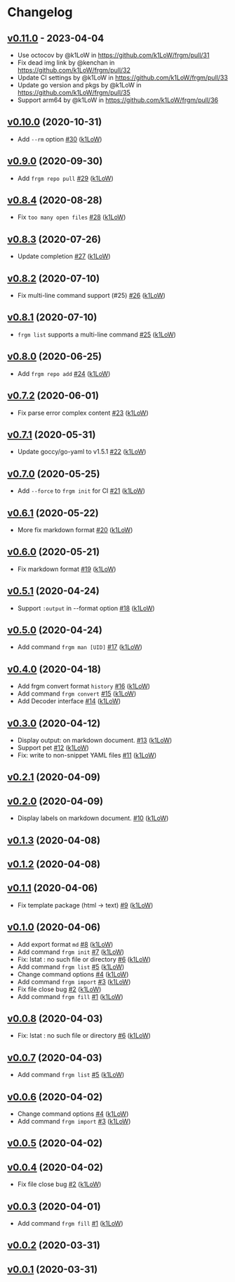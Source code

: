 # Changelog

## [v0.11.0](https://github.com/k1LoW/frgm/compare/v0.10.0...v0.11.0) - 2023-04-04
- Use octocov by @k1LoW in https://github.com/k1LoW/frgm/pull/31
- Fix dead img link by @kenchan in https://github.com/k1LoW/frgm/pull/32
- Update CI settings by @k1LoW in https://github.com/k1LoW/frgm/pull/33
- Update go version and pkgs by @k1LoW in https://github.com/k1LoW/frgm/pull/35
- Support arm64 by @k1LoW in https://github.com/k1LoW/frgm/pull/36

## [v0.10.0](https://github.com/k1LoW/frgm/compare/v0.9.0...v0.10.0) (2020-10-31)

* Add `--rm` option [#30](https://github.com/k1LoW/frgm/pull/30) ([k1LoW](https://github.com/k1LoW))

## [v0.9.0](https://github.com/k1LoW/frgm/compare/v0.8.4...v0.9.0) (2020-09-30)

* Add `frgm repo pull` [#29](https://github.com/k1LoW/frgm/pull/29) ([k1LoW](https://github.com/k1LoW))

## [v0.8.4](https://github.com/k1LoW/frgm/compare/v0.8.3...v0.8.4) (2020-08-28)

* Fix `too many open files` [#28](https://github.com/k1LoW/frgm/pull/28) ([k1LoW](https://github.com/k1LoW))

## [v0.8.3](https://github.com/k1LoW/frgm/compare/v0.8.2...v0.8.3) (2020-07-26)

* Update completion [#27](https://github.com/k1LoW/frgm/pull/27) ([k1LoW](https://github.com/k1LoW))

## [v0.8.2](https://github.com/k1LoW/frgm/compare/v0.8.1...v0.8.2) (2020-07-10)

* Fix multi-line command support (#25) [#26](https://github.com/k1LoW/frgm/pull/26) ([k1LoW](https://github.com/k1LoW))

## [v0.8.1](https://github.com/k1LoW/frgm/compare/v0.8.0...v0.8.1) (2020-07-10)

* `frgm list` supports a multi-line command  [#25](https://github.com/k1LoW/frgm/pull/25) ([k1LoW](https://github.com/k1LoW))

## [v0.8.0](https://github.com/k1LoW/frgm/compare/v0.7.2...v0.8.0) (2020-06-25)

* Add `frgm repo add` [#24](https://github.com/k1LoW/frgm/pull/24) ([k1LoW](https://github.com/k1LoW))

## [v0.7.2](https://github.com/k1LoW/frgm/compare/v0.7.1...v0.7.2) (2020-06-01)

* Fix parse error complex content [#23](https://github.com/k1LoW/frgm/pull/23) ([k1LoW](https://github.com/k1LoW))

## [v0.7.1](https://github.com/k1LoW/frgm/compare/v0.7.0...v0.7.1) (2020-05-31)

* Update goccy/go-yaml to v1.5.1 [#22](https://github.com/k1LoW/frgm/pull/22) ([k1LoW](https://github.com/k1LoW))

## [v0.7.0](https://github.com/k1LoW/frgm/compare/v0.6.1...v0.7.0) (2020-05-25)

* Add `--force` to `frgm init` for CI [#21](https://github.com/k1LoW/frgm/pull/21) ([k1LoW](https://github.com/k1LoW))

## [v0.6.1](https://github.com/k1LoW/frgm/compare/v0.6.0...v0.6.1) (2020-05-22)

* More fix markdown format [#20](https://github.com/k1LoW/frgm/pull/20) ([k1LoW](https://github.com/k1LoW))

## [v0.6.0](https://github.com/k1LoW/frgm/compare/v0.5.1...v0.6.0) (2020-05-21)

* Fix markdown format [#19](https://github.com/k1LoW/frgm/pull/19) ([k1LoW](https://github.com/k1LoW))

## [v0.5.1](https://github.com/k1LoW/frgm/compare/v0.5.0...v0.5.1) (2020-04-24)

* Support `:output` in --format option [#18](https://github.com/k1LoW/frgm/pull/18) ([k1LoW](https://github.com/k1LoW))

## [v0.5.0](https://github.com/k1LoW/frgm/compare/v0.4.0...v0.5.0) (2020-04-24)

* Add command `frgm man [UID]` [#17](https://github.com/k1LoW/frgm/pull/17) ([k1LoW](https://github.com/k1LoW))

## [v0.4.0](https://github.com/k1LoW/frgm/compare/v0.3.0...v0.4.0) (2020-04-18)

* Add frgm convert format `history` [#16](https://github.com/k1LoW/frgm/pull/16) ([k1LoW](https://github.com/k1LoW))
* Add command `frgm convert` [#15](https://github.com/k1LoW/frgm/pull/15) ([k1LoW](https://github.com/k1LoW))
* Add Decoder interface [#14](https://github.com/k1LoW/frgm/pull/14) ([k1LoW](https://github.com/k1LoW))

## [v0.3.0](https://github.com/k1LoW/frgm/compare/v0.2.1...v0.3.0) (2020-04-12)

* Display output: on markdown document. [#13](https://github.com/k1LoW/frgm/pull/13) ([k1LoW](https://github.com/k1LoW))
* Support pet [#12](https://github.com/k1LoW/frgm/pull/12) ([k1LoW](https://github.com/k1LoW))
* Fix: write to non-snippet YAML files [#11](https://github.com/k1LoW/frgm/pull/11) ([k1LoW](https://github.com/k1LoW))

## [v0.2.1](https://github.com/k1LoW/frgm/compare/v0.2.0...v0.2.1) (2020-04-09)


## [v0.2.0](https://github.com/k1LoW/frgm/compare/v0.1.3...v0.2.0) (2020-04-09)

* Display labels on markdown document. [#10](https://github.com/k1LoW/frgm/pull/10) ([k1LoW](https://github.com/k1LoW))

## [v0.1.3](https://github.com/k1LoW/frgm/compare/v0.1.2...v0.1.3) (2020-04-08)


## [v0.1.2](https://github.com/k1LoW/frgm/compare/v0.1.1...v0.1.2) (2020-04-08)


## [v0.1.1](https://github.com/k1LoW/frgm/compare/v0.1.0...v0.1.1) (2020-04-06)

* Fix template package (html -> text) [#9](https://github.com/k1LoW/frgm/pull/9) ([k1LoW](https://github.com/k1LoW))

## [v0.1.0](https://github.com/k1LoW/frgm/compare/d6c896ee8ad7...v0.1.0) (2020-04-06)

* Add export format `md` [#8](https://github.com/k1LoW/frgm/pull/8) ([k1LoW](https://github.com/k1LoW))
* Add command `frgm init` [#7](https://github.com/k1LoW/frgm/pull/7) ([k1LoW](https://github.com/k1LoW))
* Fix: lstat : no such file or directory [#6](https://github.com/k1LoW/frgm/pull/6) ([k1LoW](https://github.com/k1LoW))
* Add command `frgm list` [#5](https://github.com/k1LoW/frgm/pull/5) ([k1LoW](https://github.com/k1LoW))
* Change command options [#4](https://github.com/k1LoW/frgm/pull/4) ([k1LoW](https://github.com/k1LoW))
* Add command `frgm import` [#3](https://github.com/k1LoW/frgm/pull/3) ([k1LoW](https://github.com/k1LoW))
* Fix file close bug [#2](https://github.com/k1LoW/frgm/pull/2) ([k1LoW](https://github.com/k1LoW))
* Add command `frgm fill` [#1](https://github.com/k1LoW/frgm/pull/1) ([k1LoW](https://github.com/k1LoW))

## [v0.0.8](https://github.com/k1LoW/frgm/compare/v0.0.7...v0.0.8) (2020-04-03)

* Fix: lstat : no such file or directory [#6](https://github.com/k1LoW/frgm/pull/6) ([k1LoW](https://github.com/k1LoW))

## [v0.0.7](https://github.com/k1LoW/frgm/compare/v0.0.6...v0.0.7) (2020-04-03)

* Add command `frgm list` [#5](https://github.com/k1LoW/frgm/pull/5) ([k1LoW](https://github.com/k1LoW))

## [v0.0.6](https://github.com/k1LoW/frgm/compare/v0.0.5...v0.0.6) (2020-04-02)

* Change command options [#4](https://github.com/k1LoW/frgm/pull/4) ([k1LoW](https://github.com/k1LoW))
* Add command `frgm import` [#3](https://github.com/k1LoW/frgm/pull/3) ([k1LoW](https://github.com/k1LoW))

## [v0.0.5](https://github.com/k1LoW/frgm/compare/v0.0.4...v0.0.5) (2020-04-02)


## [v0.0.4](https://github.com/k1LoW/frgm/compare/v0.0.3...v0.0.4) (2020-04-02)

* Fix file close bug [#2](https://github.com/k1LoW/frgm/pull/2) ([k1LoW](https://github.com/k1LoW))

## [v0.0.3](https://github.com/k1LoW/frgm/compare/v0.0.2...v0.0.3) (2020-04-01)

* Add command `frgm fill` [#1](https://github.com/k1LoW/frgm/pull/1) ([k1LoW](https://github.com/k1LoW))

## [v0.0.2](https://github.com/k1LoW/frgm/compare/v0.0.1...v0.0.2) (2020-03-31)


## [v0.0.1](https://github.com/k1LoW/frgm/compare/d6c896ee8ad7...v0.0.1) (2020-03-31)
